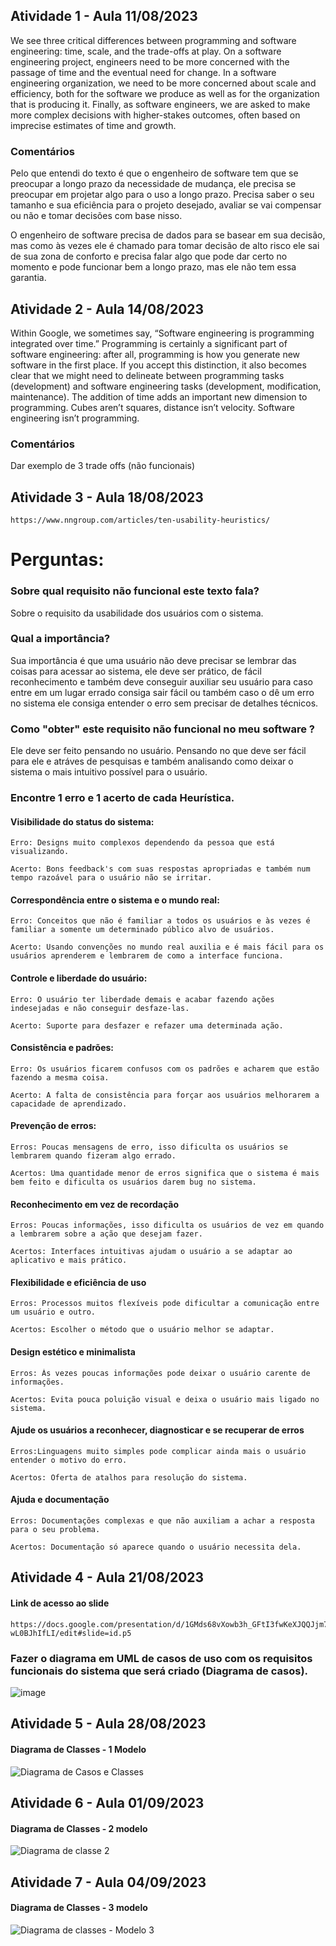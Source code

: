 ## Atividade 1 - Aula 11/08/2023
We see three critical differences between programming and software engineering: time, scale, and the trade-offs at play. On a software engineering project, engineers need to be more concerned with the passage of time and the eventual need for change. In a software engineering organization, we need to be more concerned about scale and efficiency, both for the software we produce as well as for the organization that is producing it. Finally, as software engineers, we are asked to make more complex decisions with higher-stakes outcomes, often based on imprecise estimates of time and growth.

### Comentários

Pelo que entendi do texto é que o engenheiro de software tem que se preocupar a longo prazo da necessidade de mudança, ele precisa se preocupar em projetar algo para o uso a longo prazo. Precisa saber o seu tamanho e sua eficiência para o projeto desejado, avaliar se vai compensar ou não e tomar decisões com base nisso.

O engenheiro de software precisa de dados para se basear em sua decisão, mas como às vezes ele é chamado para tomar decisão de alto risco ele sai de sua zona de conforto e precisa falar algo que pode dar certo no momento e pode funcionar bem a longo prazo, mas ele não tem essa garantia.


## Atividade 2 - Aula 14/08/2023

Within Google, we sometimes say, “Software engineering is programming integrated over time.” Programming is certainly a significant part of software engineering: after all, programming is how you generate new software in the first place. If you accept this distinction, it also becomes clear that we might need to delineate between programming tasks (development) and software engineering tasks (development, modification, maintenance). The addition of time adds an important new dimension to programming. Cubes aren’t squares, distance isn’t velocity. Software engineering isn’t programming.

### Comentários


Dar exemplo de 3 trade offs (não funcionais)




## Atividade 3 - Aula 18/08/2023


    https://www.nngroup.com/articles/ten-usability-heuristics/

 # Perguntas: 

 ### Sobre qual requisito não funcional este texto fala?

 Sobre o requisito da usabilidade dos usuários com o sistema.

 ### Qual a importância?

Sua importância é que uma usuário não deve precisar se lembrar das coisas para acessar ao sistema, ele deve ser prático, de fácil reconhecimento e também deve conseguir auxiliar seu usuário para caso entre em um lugar errado consiga sair fácil ou também caso o dê um erro no sistema ele consiga entender o erro sem precisar de detalhes técnicos.

### Como "obter" este requisito não funcional no meu software ?

Ele deve ser feito pensando no usuário. Pensando no que deve ser fácil para ele e atráves de pesquisas e também analisando como deixar o sistema o mais intuitivo possível para o usuário. 

 ### Encontre 1 erro e 1 acerto de cada Heurística.

  #### Visibilidade do status do sistema:

    Erro: Designs muito complexos dependendo da pessoa que está visualizando.

    Acerto: Bons feedback's com suas respostas apropriadas e também num tempo razoável para o usuário não se irritar.

  #### Correspondência entre o sistema e o mundo real:

    Erro: Conceitos que não é familiar a todos os usuários e às vezes é familiar a somente um determinado público alvo de usuários.

    Acerto: Usando convenções no mundo real auxilia e é mais fácil para os usuários aprenderem e lembrarem de como a interface funciona.

  #### Controle e liberdade do usuário:

    Erro: O usuário ter liberdade demais e acabar fazendo ações indesejadas e não conseguir desfaze-las.

    Acerto: Suporte para desfazer e refazer uma determinada ação.

  #### Consistência e padrões:

    Erro: Os usuários ficarem confusos com os padrões e acharem que estão fazendo a mesma coisa.

    Acerto: A falta de consistência para forçar aos usuários melhorarem a capacidade de aprendizado.

  #### Prevenção de erros:

    Erros: Poucas mensagens de erro, isso dificulta os usuários se lembrarem quando fizeram algo errado.

    Acertos: Uma quantidade menor de erros significa que o sistema é mais bem feito e dificulta os usuários darem bug no sistema.

  #### Reconhecimento em vez de recordação

    Erros: Poucas informações, isso dificulta os usuários de vez em quando a lembrarem sobre a ação que desejam fazer.

    Acertos: Interfaces intuitivas ajudam o usuário a se adaptar ao aplicativo e mais prático.

  #### Flexibilidade e eficiência de uso

    Erros: Processos muitos flexíveis pode dificultar a comunicação entre um usuário e outro.

    Acertos: Escolher o método que o usuário melhor se adaptar.

  #### Design estético e minimalista

    Erros: Às vezes poucas informações pode deixar o usuário carente de informações.

    Acertos: Evita pouca poluição visual e deixa o usuário mais ligado no sistema.

  #### Ajude os usuários a reconhecer, diagnosticar e se recuperar de erros

    Erros:Linguagens muito simples pode complicar ainda mais o usuário entender o motivo do erro.

    Acertos: Oferta de atalhos para resolução do sistema.

  #### Ajuda e documentação

    Erros: Documentações complexas e que não auxiliam a achar a resposta para o seu problema.

    Acertos: Documentação só aparece quando o usuário necessita dela.

    
## Atividade 4 - Aula 21/08/2023

#### Link de acesso ao slide
    https://docs.google.com/presentation/d/1GMds68vXowb3h_GFtI3fwKeXJQQJjm7L-wL0BJhIfLI/edit#slide=id.p5
    
### Fazer o diagrama em UML de casos de uso com os requisitos funcionais do sistema que será criado (Diagrama de casos).
![image](https://github.com/Andre-Bernardes200/Bertoti/assets/127262908/729990b2-089e-49d9-8b40-9a297735fab3)

## Atividade 5 - Aula 28/08/2023

#### Diagrama de Classes - 1 Modelo
![Diagrama de Casos e Classes](https://github.com/Andre-Bernardes200/Bertoti/assets/127262908/526f00b7-184b-4697-8130-1dc84ec05be0)

## Atividade 6 - Aula 01/09/2023

#### Diagrama de Classes - 2 modelo
![Diagrama de classe 2](https://github.com/Andre-Bernardes200/Bertoti/assets/127262908/d3ed5004-3b4b-47ba-81f8-fd9ced32bb05)

## Atividade 7 - Aula 04/09/2023

#### Diagrama de Classes - 3 modelo
![Diagrama de classes - Modelo 3](https://github.com/Andre-Bernardes200/Bertoti/assets/127262908/b479e2ba-084a-497a-a27e-033cf15c565e)


